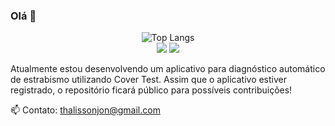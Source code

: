 ### Olá 👋

<div align="center">
  <img src="https://github-readme-stats.vercel.app/api/top-langs/?username=thalissonjon&layout=compact&langs_count=7&theme=merko" alt="Top Langs">
</div>

<div align="center">
  <a href="https://instagram.com/thalisson.jon" target="_blank"><img src="https://img.shields.io/badge/-Instagram-%23E4405F?style=for-the-badge&logo=instagram&logoColor=white" target="_blank"></a>
  <a href="https://www.linkedin.com/in/thalisson-jon-8aa06a236/" target="_blank"><img src="https://img.shields.io/badge/-LinkedIn-%230077B5?style=for-the-badge&logo=linkedin&logoColor=white" target="_blank"></a>
</div>


Atualmente estou desenvolvendo um aplicativo para diagnóstico automático de estrabismo utilizando Cover Test. Assim que o aplicativo estiver registrado, o repositório ficará público para possíveis contribuições!

📫 Contato: thalissonjon@gmail.com
